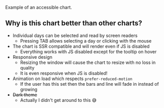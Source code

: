 Example of an accessible chart.

## Why is this chart better than other charts?

- Individual days can be selected and read by screen readers
  - Pressing TAB allows selecting a day or clicking with the mouse
- The chart is SSR compatible and will render even if JS is disabled
  - Everything works with JS disabled except for the tooltip on hover
- Responsive design
  - Resizing the window will cause the chart to resize with no loss in quality
  - It is even responsive when JS is disabled!
- Animation on load which respects `prefer-reduced-motion`
  - If the user has this set then the bars and line will fade in instead of growing
- <s>Dark theme</s>
  - Actually I didn't get around to this 😅

